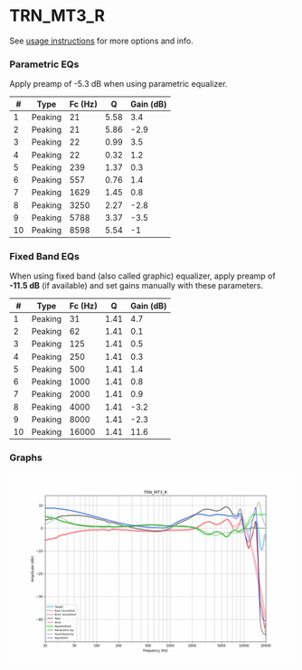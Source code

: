 # TRN_MT3_R
See [usage instructions](https://github.com/jaakkopasanen/AutoEq#usage) for more options and info.

### Parametric EQs
Apply preamp of -5.3 dB when using parametric equalizer.

|   # | Type    |   Fc (Hz) |    Q |   Gain (dB) |
|-----|---------|-----------|------|-------------|
|   1 | Peaking |        21 | 5.58 |         3.4 |
|   2 | Peaking |        21 | 5.86 |        -2.9 |
|   3 | Peaking |        22 | 0.99 |         3.5 |
|   4 | Peaking |        22 | 0.32 |         1.2 |
|   5 | Peaking |       239 | 1.37 |         0.3 |
|   6 | Peaking |       557 | 0.76 |         1.4 |
|   7 | Peaking |      1629 | 1.45 |         0.8 |
|   8 | Peaking |      3250 | 2.27 |        -2.8 |
|   9 | Peaking |      5788 | 3.37 |        -3.5 |
|  10 | Peaking |      8598 | 5.54 |        -1   |

### Fixed Band EQs
When using fixed band (also called graphic) equalizer, apply preamp of **-11.5 dB** (if available) and set gains manually with these parameters.

|   # | Type    |   Fc (Hz) |    Q |   Gain (dB) |
|-----|---------|-----------|------|-------------|
|   1 | Peaking |        31 | 1.41 |         4.7 |
|   2 | Peaking |        62 | 1.41 |         0.1 |
|   3 | Peaking |       125 | 1.41 |         0.5 |
|   4 | Peaking |       250 | 1.41 |         0.3 |
|   5 | Peaking |       500 | 1.41 |         1.4 |
|   6 | Peaking |      1000 | 1.41 |         0.8 |
|   7 | Peaking |      2000 | 1.41 |         0.9 |
|   8 | Peaking |      4000 | 1.41 |        -3.2 |
|   9 | Peaking |      8000 | 1.41 |        -2.3 |
|  10 | Peaking |     16000 | 1.41 |        11.6 |

### Graphs
![](./TRN_MT3_R.png)
